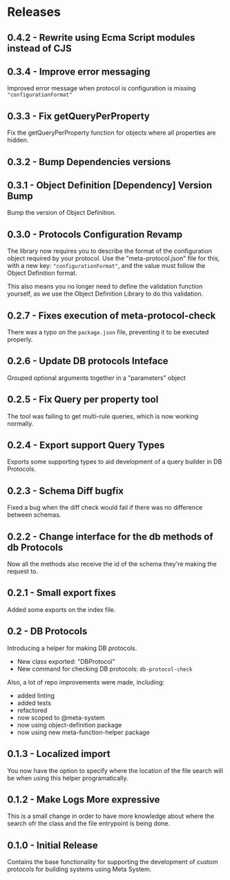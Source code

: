 # Releases
## 0.4.2 - Rewrite using Ecma Script modules instead of CJS
## 0.3.4 - Improve error messaging
Improved error message when protocol is configuration is missing `"configurationFormat"`

## 0.3.3 - Fix getQueryPerProperty 
Fix the getQueryPerProperty function for objects where all properties are hidden.

## 0.3.2 - Bump Dependencies versions

## 0.3.1 - Object Definition [Dependency] Version Bump
Bump the version of Object Definition.

## 0.3.0 - Protocols Configuration Revamp
The library now requires you to describe the format of the configuration object required by your protocol. Use the "meta-protocol.json" file for this, with a new key: `"configurationFormat"`, and the value must follow the Object Definition format.

This also means you no longer need to define the validation function yourself, as we use the Object Definition Library to do this validation.

## 0.2.7 - Fixes execution of meta-protocol-check
There was a typo on the `package.json` file, preventing it to be executed properly.
## 0.2.6 - Update DB protocols Inteface
Grouped optional arguments together in a "parameters" object
## 0.2.5 - Fix Query per property tool
The tool was failing to get multi-rule queries, which is now working normally.
## 0.2.4 - Export support Query Types
Exports some supporting types to aid development of a query builder in DB Protocols.
## 0.2.3 - Schema Diff bugfix
Fixed a bug when the diff check would fail if there was no difference between schemas.
## 0.2.2 - Change interface for the db methods of db Protocols
Now all the methods also receive the id of the schema they're making the request to.

## 0.2.1 - Small export fixes
Added some exports on the index file.

## 0.2 - DB Protocols
Introducing a helper for making DB protocols.
- New class exported: "DBProtocol"
- New command for checking DB protocols: `db-protocol-check`

Also, a lot of repo improvements were made, including:
- added linting
- added tests
- refactored
- now scoped to @meta-system
- now using object-definition package
- now using new meta-function-helper package

## 0.1.3 - Localized import
You now have the option to specify where the location of the file search will be when using this helper programatically.

## 0.1.2 - Make Logs More expressive
This is a small change in order to have more knowledge about where the search ofr the class and the file entrypoint is being done.

## 0.1.0 - Initial Release
Contains the base functionality for supporting the development of custom protocols for building systems using Meta System.